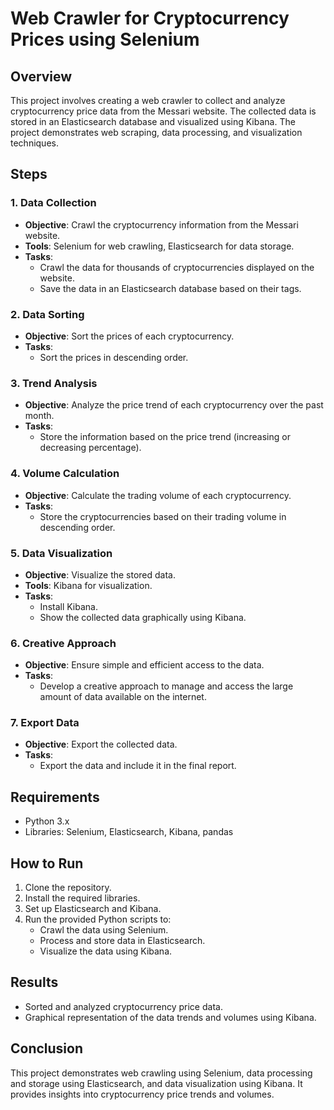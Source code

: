 # Web Crawler for Cryptocurrency Prices using Selenium

## Overview
This project involves creating a web crawler to collect and analyze cryptocurrency price data from the Messari website. The collected data is stored in an Elasticsearch database and visualized using Kibana. The project demonstrates web scraping, data processing, and visualization techniques.

## Steps

### 1. Data Collection
- **Objective**: Crawl the cryptocurrency information from the Messari website.
- **Tools**: Selenium for web crawling, Elasticsearch for data storage.
- **Tasks**:
  - Crawl the data for thousands of cryptocurrencies displayed on the website.
  - Save the data in an Elasticsearch database based on their tags.

### 2. Data Sorting
- **Objective**: Sort the prices of each cryptocurrency.
- **Tasks**:
  - Sort the prices in descending order.

### 3. Trend Analysis
- **Objective**: Analyze the price trend of each cryptocurrency over the past month.
- **Tasks**:
  - Store the information based on the price trend (increasing or decreasing percentage).

### 4. Volume Calculation
- **Objective**: Calculate the trading volume of each cryptocurrency.
- **Tasks**:
  - Store the cryptocurrencies based on their trading volume in descending order.

### 5. Data Visualization
- **Objective**: Visualize the stored data.
- **Tools**: Kibana for visualization.
- **Tasks**:
  - Install Kibana.
  - Show the collected data graphically using Kibana.

### 6. Creative Approach
- **Objective**: Ensure simple and efficient access to the data.
- **Tasks**:
  - Develop a creative approach to manage and access the large amount of data available on the internet.

### 7. Export Data
- **Objective**: Export the collected data.
- **Tasks**:
  - Export the data and include it in the final report.

## Requirements
- Python 3.x
- Libraries: Selenium, Elasticsearch, Kibana, pandas

## How to Run
1. Clone the repository.
2. Install the required libraries.
3. Set up Elasticsearch and Kibana.
4. Run the provided Python scripts to:
   - Crawl the data using Selenium.
   - Process and store data in Elasticsearch.
   - Visualize the data using Kibana.

## Results
- Sorted and analyzed cryptocurrency price data.
- Graphical representation of the data trends and volumes using Kibana.

## Conclusion
This project demonstrates web crawling using Selenium, data processing and storage using Elasticsearch, and data visualization using Kibana. It provides insights into cryptocurrency price trends and volumes.

